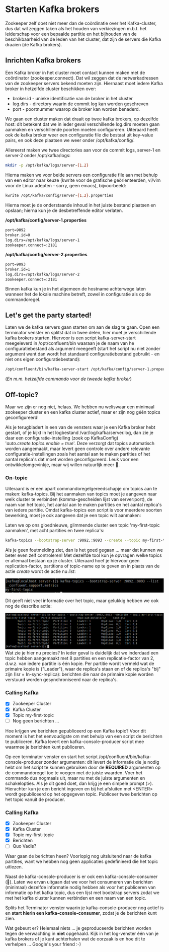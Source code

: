 # Starten Kafka brokers
Zookeeper zelf doet niet meer dan de coördinatie over het Kafka-cluster, dus dat wil zeggen taken als het houden van verkiezingen m.b.t. het leiderschap voor een bepaalde partitie en het bijhouden van de beschikbaarheid van de leden van het cluster, dat zijn de servers die Kafka draaien (de Kafka brokers).

## Inrichten Kafka brokers
Een Kafka broker in het cluster moet contact kunnen maken met de coördinator (zookeeper.connect). Dat wil zeggen dat de netwerkadressen van de zookeeper servers bekend moeten zijn. Hiernaast moet iedere Kafka broker in hetzelfde cluster beschikken over:
- broker.id - unieke identificatie van de broker in het cluster
- log.dirs - directory waarin de commit log kan worden geschreven
- port - poortnummer waarop de broker kan worden benaderd.

We gaan een cluster maken dat draait op twee kafka brokers, op dezelfde host: dit betekent dat we in ieder geval verschillende log.dirs moeten gaan aanmaken en verschillende poorten moeten configureren. Uiteraard heeft ook de kafka broker weer een configuratie file die bestaat uit key-value pairs, en ook deze plaatsen we weer onder /opt/kafka/config/.

Allereerst maken we twee directories aan voor de commit logs, server-1 en server-2 onder /opt/kafka/logs:

```bash
mkdir -p /opt/kafka/logs/server-{1,2}
```

Hierna maken we voor beide servers een configuratie file aan met behulp van een editor naar keuze (kwrite voor de grafische geörienteerden, vi/vim voor de Linux adepten - sorry, geen emacs), bijvoorbeeld:

```bash
kwrite /opt/kafka/config/server-{1,2}.properties
```
Hierna moet je de onderstaande inhoud in het juiste bestand plaatsen en opslaan; hierna kun je de desbetreffende editor verlaten.

__/opt/kafka/config/server-1.properties__
```
port=9092
broker.id=0
log.dirs=/opt/kafka/logs/server-1
zookeeper.connect=:2181
```

__/opt/kafka/config/server-2.properties__
```
port=9093
broker.id=1
log.dirs=/opt/kafka/logs/server-2
zookeeper.connect=:2181
```

Binnen kafka kun je in het algemeen de hostname achterwege laten wanneer het de lokale machine betreft, zowel in configuratie als op de commandoregel.

## Let's get the party started!
Laten we de kafka servers gaan starten om aan de slag te gaan. Open een terminator venster en splitst dat in twee delen, hier moet je verschillende kafka brokers starten. Hiervoor is een script kafka-server-start meegeleverd in /opt/confluent/bin waaraan je de naam van he configuratiebestand als argument meegeeft (start het script nu niet zonder argument want dan wordt het standaard configuratiebestand gebruikt - en niet ons eigen configuratiebestand):
```bash
/opt/confluent/bin/kafka-server-start /opt/kafka/config/server-1.properties
```
(_En m.m. hetzelfde commando voor de tweede kafka broker_)

## Off-topic?
Maar we zijn er nog niet, helaas. We hebben nu weliswaar een minimaal zookeeper cluster en een kafka cluster actief, maar er zijn nog géén topics geconfigureerd!

Als je terugbladert in een van de vensters waar je een Kafka broker hebt gestart, of je kijkt in het logbestand /var/log/kafka/server.log, dan zie je daar een configuratie-instelling (zoek op KafkaConfig) '_auto.create.topics.enable = true_'. Deze verzorgt dat topics automatisch worden aangemaakt, maar levert geen controle over andere relevante configuratie-instellingen zoals het aantal aan te maken partities of het aantal replica's dat moet worden geconfigureerd.
Leuk voor een ontwikkelomgevinkje, maar wij willen natuurlijk meer :metal:.

### On-topic
Uiteraard is er een apart commandoregelgereedschapje om topics aan te maken: kafka-topics. Bij het aanmaken van topics moet je aangeven naar welk cluster te verbinden (komma-gescheiden lijst van server:port), de naam van het topic, het aantal aan te maken partities en het aantal replica's van iedere partitie. Omdat kafka-topics een script is voor meerdere soorten bewerking, moet je ook aangeven dat je een topic wilt aanmaken:

Laten we op ons gloednieuwe, glimmende cluster een topic 'my-first-topic aanmaken', met acht partities en twee replica's:
```bash
kafka-topics --bootstrap-server :9092,:9093 --create --topic my-first-topic --partitions 8 --replication-factor 2
```

Als je geen foutmelding ziet, dan is het goed gegaan ... maar dat kunnen we beter even zelf controleren!
Met dezelfde tool kun je opvragen welke topics er allemaal bestaan op je cluster. Uiteraard hoef je hiervoor geen replication-factor, partitions of topic-name op te geven en in plaats van de actie _create_ wordt de actie nu _list_:

![Topics uitlijsten](../assets/kafka-listing-topics.png)

Dit geeft niet veel informatie over het topic, maar gelukkig hebben we ook nog de describe actie:

![Topics uitlijsten](../assets/kafka-describing-topics.png)
Wat zie je hier nu precies?
In ieder geval is duidelijk dat we inderdaad een topic hebben aangemaakt met 8 partities en een replicatie-factor van 2, d.w.z. van iedere partitie is één kopie. Per partitie wordt vermeld wat de primaire kopie is ("Leader"), waar de replica's staan en of de replica's "bij" zijn (Isr = In-sync-replica): berichten die naar de primaire kopie worden verstuurd worden gesynchroniseerd naar de replica's.

### Calling Kafka
- [X] Zookeeper Cluster
- [X] Kafka Cluster
- [X] Topic my-first-topic
- [ ] Nog geen berichten ...

Hoe krijgen we berichten gepubliceerd op een Kafka topic? Voor dit moment is het het eenvoudigste om met behulp van een script de berichten te publiceren.
Kafka levert een kafka-console-producer script mee waarmee je berichten kunt publiceren.

Op een terminator venster en start het script /opt/confluent/bin/kafka-console-producer zonder argumenten: dit levert de informatie die je nodig hebt om het script te kunnen gebruiken door de __REQUIRED__ argumenten op de commandoregel toe te voegen met de juiste waarden.
Voer het commando dus nogmaals uit, maar nu met de juiste argumenten en schakelopties. Als je dit goed doet, dan krijg je een simpele prompt (>). Hierachter kun je een bericht ingeven en bij het afsluiten met \<ENTER\> wordt gepubliceerd op het opgegeven topic.
Publiceer twee berichten op het topic vanuit de producer.

### Calling Kafka
- [X] Zookeeper Cluster
- [X] Kafka Cluster
- [X] Topic my-first-topic
- [X] Berichten
- [ ] Quo Vadis?

Waar gaan de berichten heen? Voorlopig nog uitsluitend naar de kafka partities, want we hebben nog geen applicaties gedefinieerd die het topic uitlezen.

Naast de kafka-console-producer is er ook een kafka-console-consumer (:tada:).
Laten we ervan uitgaan dat we voor het consumeren van berichten (minimaal) dezelfde informatie nodig hebben als voor het publiceren van informatie op het kafka topic, dus een lijst met bootstrap servers zodat we met het kafka cluster kunnen verbinden en een naam van een topic.

Splits het Terminator venster waarin je kafka-console-producer nog actief is en **start hierin een kafka-console-consumer**, zodat je de berichten kunt zien.

Wat gebeurt er? Helemaal niets ... je geproduceerde berichten worden tegen de verwachting in __niet__ opgehaald.
Kijk in het log-venster één van je kafka brokers of je kunt achterhalen wat de oorzaak is en hoe dit te verhelpen ... Google's your friend :-)
